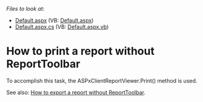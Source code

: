 <!-- default file list -->
*Files to look at*:

* [Default.aspx](./CS/WebApplication5/Default.aspx) (VB: [Default.aspx](./VB/WebApplication5/Default.aspx))
* [Default.aspx.cs](./CS/WebApplication5/Default.aspx.cs) (VB: [Default.aspx.vb](./VB/WebApplication5/Default.aspx.vb))
<!-- default file list end -->
# How to print a report without ReportToolbar


<p>To accomplish this task, the ASPxClientReportViewer.Print() method is used.</p><p>See also: <a href="https://www.devexpress.com/Support/Center/p/E1178">How to export a report without ReportToolbar</a>.</p>

<br/>


